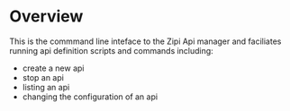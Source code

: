 # Overview 

This is the commmand line inteface to the Zipi Api manager and faciliates running api definition scripts and commands including:
* create a new api 
* stop an api 
* listing an api 
* changing the configuration of an api 


